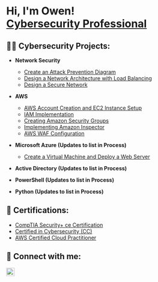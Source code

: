 <h1>Hi, I'm Owen! <br/><a href="https://www.linkedin.com/in/owen-richards-jr/">Cybersecurity Professional</a>

<h2>👨‍💻 Cybersecurity Projects:</h2>

- <b>Network Security</b>
  - [Create an Attack Prevention Diagram](https://github.com/owen-rich/Network-Security/blob/main/Lab%201%20attack%20prevention%20diagram.drawio.png)
  - [Design a Network Architecture with Load Balancing](https://github.com/owen-rich/Network-Security/blob/main/network-architecture-load-balancing.drawio.png)
  - [Design a Secure Network](https://github.com/owen-rich/Network-Security/blob/main/secure%20network%20design.drawio.png)

- <b>AWS </b>
  - [AWS Account Creation and EC2 Instance Setup](https://github.com/owen-rich/aws-instance-setup)
  - [IAM Implementation](https://github.com/owen-rich/aws-lab/tree/main)
  - [Creating Amazon Security Groups](https://github.com/owen-rich/aws-lab2)
  - [Implementing Amazon Inspector](https://github.com/owen-rich/aws-inspector)
  - [AWS WAF Configuration](https://github.com/owen-rich/aws-waf)


- <b>Microsoft Azure (Updates to list in Process)</b>
   - [Create a Virtual Machine and Deploy a Web Server](https://github.com/owen-rich/AzureLab)

- <b>Active Directory (Updates to list in Process)</b>

- <b>PowerShell (Updates to list in Process)</b>

- <b>Python (Updates to list in Process)</b>


<h2>🏅 Certifications:</h2>

- [CompTIA Security+ ce Certification](https://www.credly.com/badges/0586685e-ae1f-4b74-bfa8-a055381f5f97/public_url)
- [Certified in Cybersecurity (CC)](https://www.credly.com/badges/640b0a1c-07cd-4f0f-9b56-b8fde56413b8/public_url)
- [AWS Certified Cloud Practitioner](https://www.credly.com/badges/d1429893-9034-418c-91c3-731843028cc1/public_url)


<h2> 🤳 Connect with me:</h2>

[<img align="left" alt="JoshMadakor | LinkedIn" width="22px" src="https://cdn.jsdelivr.net/npm/simple-icons@v3/icons/linkedin.svg" />][linkedin]


[linkedin]: https://www.linkedin.com/in/owen-richards-jr/

<!--
**joshmadakor1/joshmadakor1** is a ✨ _special_ ✨ repository because its `README.md` (this file) appears on your GitHub profile.

Here are some ideas to get you started:

- 🔭 I’m currently working on ...
- 🌱 I’m currently learning ...
- 👯 I’m looking to collaborate on ...
- 🤔 I’m looking for help with ...
- 💬 Ask me about ...
- 📫 How to reach me: ...
- 😄 Pronouns: ...
- ⚡ Fun fact: ...
-->
